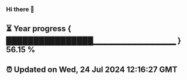 ### Hi there 👋
⏳ Year progress { ████████████████▁▁▁▁▁▁▁▁▁▁▁▁▁▁ } 56.15 %
---
⏰ Updated on Wed, 24 Jul 2024 12:16:27 GMT
---
